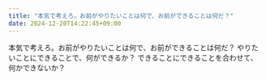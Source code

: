 ```yaml
---
title: "本気で考えろ。お前がやりたいことは何で、お前ができることは何だ？"
date: 2024-12-20T14:22:45+09:00
---
```

本気で考えろ。お前がやりたいことは何で、お前ができることは何だ？
やりたいことにできることで、何ができるか？
できることにできることを合わせて、何かできないか？

